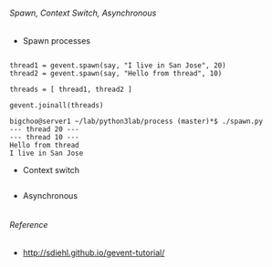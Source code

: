 ###### Spawn, Context Switch, Asynchronous
  * Spawn processes
```

thread1 = gevent.spawn(say, "I live in San Jose", 20)
thread2 = gevent.spawn(say, "Hello from thread", 10)

threads = [ thread1, thread2 ]

gevent.joinall(threads)

bigchoo@server1 ~/lab/python3lab/process (master)*$ ./spawn.py
--- thread 20 ---
--- thread 10 ---
Hello from thread
I live in San Jose

```
  * Context switch
```

```
  * Asynchronous
```

```
###### Reference
  * http://sdiehl.github.io/gevent-tutorial/
